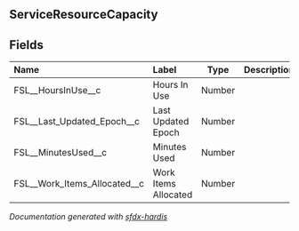 ## ServiceResourceCapacity

<!-- Object description -->

## Fields

| Name      | Label | Type | Description |
| :-------- | :---- | :--: | :---------- | 
| FSL__HoursInUse__c | Hours In Use | Number | <!-- --> |
| FSL__Last_Updated_Epoch__c | Last Updated Epoch | Number | <!-- --> |
| FSL__MinutesUsed__c | Minutes Used | Number | <!-- --> |
| FSL__Work_Items_Allocated__c | Work Items Allocated | Number | <!-- --> |




_Documentation generated with [sfdx-hardis](https://sfdx-hardis.cloudity.com)_
